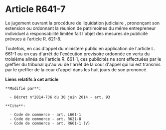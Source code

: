 # Article R641-7

Le jugement ouvrant la procédure de liquidation judiciaire   , prononçant son extension ou ordonnant la réunion de
patrimoines du même entrepreneur individuel à responsabilité limitée fait l'objet des mesures de publicité prévues à
l'article R. 621-8. 

Toutefois, en cas d'appel du ministère public en application de l'article L. 661-1 ou en cas d'arrêt de l'exécution
provisoire ordonnée en vertu du troisième alinéa de l'article R. 661-1, ces publicités ne sont effectuées par le greffier du
tribunal qu'au vu de l'arrêt de la cour d'appel qui lui est transmis par le greffier de la cour d'appel dans les huit jours
de son prononcé.

**Liens relatifs à cet article**

	**Modifié par**:

	  - Décret n°2014-736 du 30 juin 2014 - art. 93

	**Cite**:

	  - Code de commerce - art. L661-1
	  - Code de commerce - art. R621-8
	  - Code de commerce - art. R661-1 (V)
